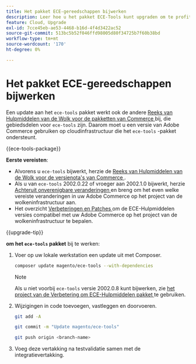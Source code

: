 ```yaml
---
title: Het pakket ECE-gereedschappen bijwerken
description: Leer hoe u het pakket ECE-Tools kunt upgraden om te profiteren van de nieuwste oplossingen en functies die op Adobe Commerce op cloudinfrastructuur zijn toegepast.
feature: Cloud, Upgrade
exl-id: 7cce45eb-ae53-4468-b16d-4f4d3422ac52
source-git-commit: 513bc5b52f046ffd98005d80f34725b7f60b38bd
workflow-type: tm+mt
source-wordcount: '170'
ht-degree: 0%

---
```


# Het pakket ECE-gereedschappen bijwerken

Een update aan het `ece-tools` pakket werkt ook de andere [ Reeks van Hulpmiddelen van de Wolk voor de pakketten van Commerce ](../release-notes/cloud-tools-suite.md) bij, die gebiedsdelen voor `ece-tools` zijn. Daarom moet u een versie van Adobe Commerce gebruiken op cloudinfrastructuur die het `ece-tools` -pakket ondersteunt.

{{ece-tools-package}}

**Eerste vereisten**:

- Alvorens u `ece-tools` bijwerkt, herzie de [ Reeks van Hulpmiddelen van de Wolk voor de versienota&#39;s van Commerce ](../release-notes/cloud-tools-suite.md).
- Als u van `ece-tools` 2002.0.22 of vroeger aan 2002.1.0 bijwerkt, herzie [ Achteruit onverenigbare veranderingen ](../release-notes/backward-incompatible-changes.md) en breng om het even welke vereiste veranderingen in uw Adobe Commerce op het project van de wolkeninfrastructuur aan.
- Het overzicht [ Verbeteringen en Patches ](../development/commerce-version.md#upgrade-from-older-versions) om de ECE-Hulpmiddelen versies compatibel met uw Adobe Commerce op het project van de wolkeninfrastructuur te bepalen.

{{upgrade-tip}}

**om het `ece-tools` pakket** bij te werken:

1. Voer op uw lokale werkstation een update uit met Composer.

   ```bash
   composer update magento/ece-tools --with-dependencies
   ```

   >[!NOTE]
   >
   >Als u niet voorbij `ece-tools` versie 2002.0.8 kunt bijwerken, zie [ het project van de Verbetering om ECE-Hulpmiddelen pakket ](install-package.md) te gebruiken.

1. Wijzigingen in code toevoegen, vastleggen en doorvoeren.

   ```bash
   git add -A
   ```

   ```bash
   git commit -m "Update magento/ece-tools"
   ```

   ```bash
   git push origin <branch-name>
   ```

1. Voeg deze vertakking na testvalidatie samen met de integratievertakking.

